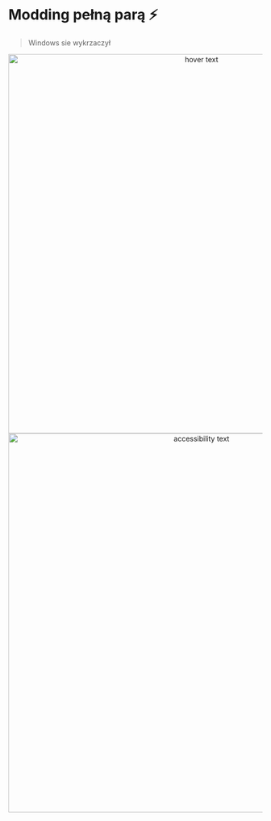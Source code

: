 # Modding pełną parą ⚡
> Windows sie wykrzaczył

<p align="center">
  <img src="https://neosmart.net/wiki/wp-content/uploads/sites/5/2014/06/0x000000D1.png" width="750" title="hover text">
  <img src="https://i.wpimg.pl/1280x/filerepo.grupawp.pl/api/v1/display/embed/cdf45887-0724-44e9-84a8-1961e271b390" width="750" alt="accessibility text">
</p>
